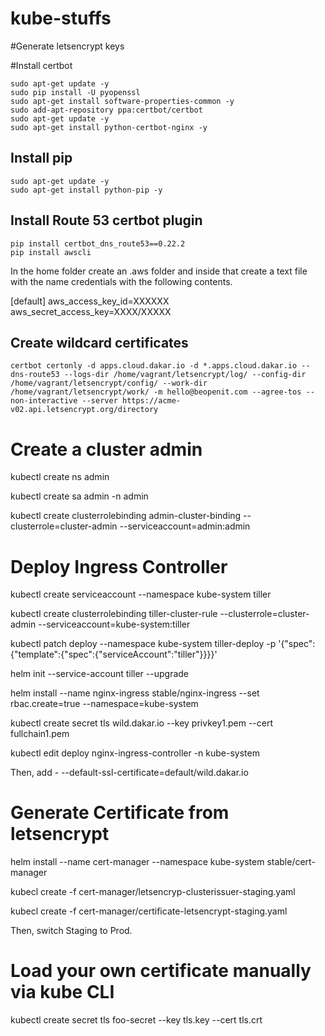 # kube-stuffs

#Generate letsencrypt keys

#Install certbot
```
sudo apt-get update -y 
sudo pip install -U pyopenssl
sudo apt-get install software-properties-common -y
sudo add-apt-repository ppa:certbot/certbot 
sudo apt-get update -y
sudo apt-get install python-certbot-nginx -y
```


## Install pip
```
sudo apt-get update -y
sudo apt-get install python-pip -y
```


## Install Route 53 certbot plugin 
```
pip install certbot_dns_route53==0.22.2
pip install awscli
````


In the home folder create an .aws folder and inside that create a text file with the name credentials with the following contents.

[default]
aws_access_key_id=XXXXXX
aws_secret_access_key=XXXX/XXXXX


## Create wildcard certificates

```
certbot certonly -d apps.cloud.dakar.io -d *.apps.cloud.dakar.io --dns-route53 --logs-dir /home/vagrant/letsencrypt/log/ --config-dir /home/vagrant/letsencrypt/config/ --work-dir /home/vagrant/letsencrypt/work/ -m hello@beopenit.com --agree-tos --non-interactive --server https://acme-v02.api.letsencrypt.org/directory
```

# Create a cluster admin

kubectl create ns admin 

kubectl create sa admin -n admin

kubectl create clusterrolebinding admin-cluster-binding --clusterrole=cluster-admin --serviceaccount=admin:admin

# Deploy Ingress Controller

kubectl create serviceaccount --namespace kube-system tiller

kubectl create clusterrolebinding tiller-cluster-rule --clusterrole=cluster-admin --serviceaccount=kube-system:tiller

kubectl patch deploy --namespace kube-system tiller-deploy -p '{"spec":{"template":{"spec":{"serviceAccount":"tiller"}}}}'

helm init --service-account tiller --upgrade

helm install --name nginx-ingress stable/nginx-ingress --set rbac.create=true --namespace=kube-system

kubectl create secret tls wild.dakar.io --key privkey1.pem --cert fullchain1.pem

kubectl edit deploy nginx-ingress-controller  -n kube-system

Then, add - --default-ssl-certificate=default/wild.dakar.io

# Generate Certificate from letsencrypt

helm install --name cert-manager --namespace kube-system stable/cert-manager

kubecl create -f cert-manager/letsencryp-clusterissuer-staging.yaml

kubecl create -f cert-manager/certificate-letsencrypt-staging.yaml

Then, switch Staging to Prod.

# Load your own certificate manually via kube CLI

kubectl create secret tls foo-secret --key tls.key --cert tls.crt



